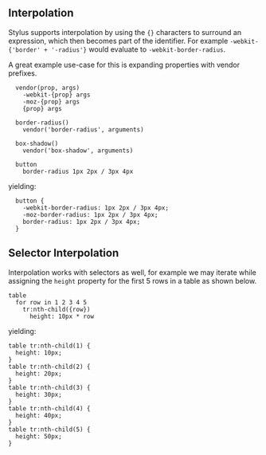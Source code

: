 
## Interpolation

  Stylus supports interpolation by using the `{}` characters to surround an expression, which then becomes part of the identifier. For example `-webkit-{'border' + '-radius'}` would evaluate to `-webkit-border-radius`.

 A great example use-case for this is expanding properties with vendor prefixes.

      vendor(prop, args)
        -webkit-{prop} args
        -moz-{prop} args
        {prop} args

      border-radius()
        vendor('border-radius', arguments)
      
      box-shadow()
        vendor('box-shadow', arguments)

      button
        border-radius 1px 2px / 3px 4px

yielding:

      button {
        -webkit-border-radius: 1px 2px / 3px 4px;
        -moz-border-radius: 1px 2px / 3px 4px;
        border-radius: 1px 2px / 3px 4px;
      }

## Selector Interpolation

 Interpolation works with selectors as well, for example we may iterate while assigning the `height` property for the first 5 rows in a table as shown below.

    table
      for row in 1 2 3 4 5
        tr:nth-child({row})
          height: 10px * row

yielding:

    table tr:nth-child(1) {
      height: 10px;
    }
    table tr:nth-child(2) {
      height: 20px;
    }
    table tr:nth-child(3) {
      height: 30px;
    }
    table tr:nth-child(4) {
      height: 40px;
    }
    table tr:nth-child(5) {
      height: 50px;
    }